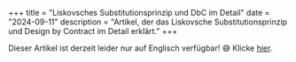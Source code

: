 +++
title = "Liskovsches Substitutionsprinzip und DbC im Detail"
date = "2024-09-11"
description = "Artikel, der das Liskovsche Substitutionsprinzip und Design by Contract im Detail erklärt."
+++

Dieser Artikel ist derzeit leider nur auf Englisch verfügbar! 😅
Klicke [hier](https://gersti.at/posts/liskov-substitution-principle/).